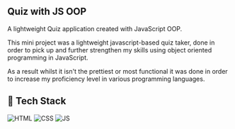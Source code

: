 ## Quiz with JS OOP

A lightweight Quiz application created with JavaScript OOP.

This mini project was a lightweight javascript-based quiz taker, done in order to pick up and further strengthen my skills using object oriented programming in JavaScript. 

As a result whilst it isn't the prettiest or most functional it  was done in order to increase my proficiency level in various programming languages.


## 📌 Tech Stack
![HTML](https://img.shields.io/badge/html5%20-%23E34F26.svg?&style=for-the-badge&logo=html5&logoColor=white)
![CSS](https://img.shields.io/badge/css3%20-%231572B6.svg?&style=for-the-badge&logo=css3&logoColor=white)
![JS](https://img.shields.io/badge/javascript%20-%23323330.svg?&style=for-the-badge&logo=javascript&logoColor=%23F7DF1E)
